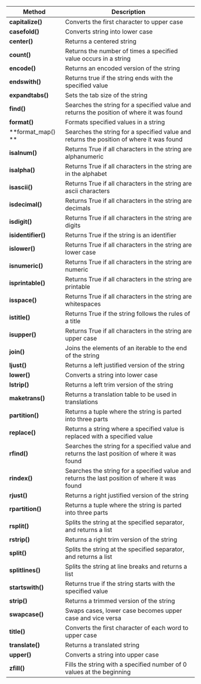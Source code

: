 | Method                                              | Description                                       |
|-------------------------------------------------------|---------------------------------------------|
| **capitalize()** |Converts the first character to upper case             |
| **casefold()** |Converts string into lower case             |
| **center()** |Returns a centered string             |
| **count()** |Returns the number of times a specified value occurs in a string             |
| **encode()** |Returns an encoded version of the string             |
| **endswith()** |Returns true if the string ends with the specified value             |
| **expandtabs()** |Sets the tab size of the string             |
| **find()** |Searches the string for a specified value and returns the position of where it was found             |
| **format()** |Formats specified values in a string             |
| **format_map()	** |Searches the string for a specified value and returns the position of where it was found             |
| **isalnum()** |Returns True if all characters in the string are alphanumeric             |
| **isalpha()** |Returns True if all characters in the string are in the alphabet             |
| **isascii()** |Returns True if all characters in the string are ascii characters             |
| **isdecimal()** |Returns True if all characters in the string are decimals             |
| **isdigit()** |Returns True if all characters in the string are digits             |
| **isidentifier()** |Returns True if the string is an identifier             |
| **islower()** |Returns True if all characters in the string are lower case             |
| **isnumeric()** |Returns True if all characters in the string are numeric             |
| **isprintable()** |Returns True if all characters in the string are printable             |
| **isspace()** |Returns True if all characters in the string are whitespaces             |
| **istitle()** |Returns True if the string follows the rules of a title             |
| **isupper()** |Returns True if all characters in the string are upper case             |
| **join()** |Joins the elements of an iterable to the end of the string             |
| **ljust()** |Returns a left justified version of the string             |
| **lower()** |Converts a string into lower case             |
| **lstrip()** |Returns a left trim version of the string             |
| **maketrans()** |Returns a translation table to be used in translations             |
| **partition()** |Returns a tuple where the string is parted into three parts             |
| **replace()** |Returns a string where a specified value is replaced with a specified value             |
| **rfind()** |Searches the string for a specified value and returns the last position of where it was found             |
| **rindex()** |Searches the string for a specified value and returns the last position of where it was found             |
| **rjust()** |Returns a right justified version of the string             |
| **rpartition()** |Returns a tuple where the string is parted into three parts             |
| **rsplit()** |Splits the string at the specified separator, and returns a list             |
| **rstrip()** |Returns a right trim version of the string             |
| **split()** |Splits the string at the specified separator, and returns a list             |
| **splitlines()** |Splits the string at line breaks and returns a list             |
| **startswith()** |Returns true if the string starts with the specified value             |
| **strip()** |Returns a trimmed version of the string             |
| **swapcase()** |Swaps cases, lower case becomes upper case and vice versa             |
| **title()** |Converts the first character of each word to upper case             |
| **translate()** |Returns a translated string             |
| **upper()** |Converts a string into upper case             |
| **zfill()** |Fills the string with a specified number of 0 values at the beginning             |
